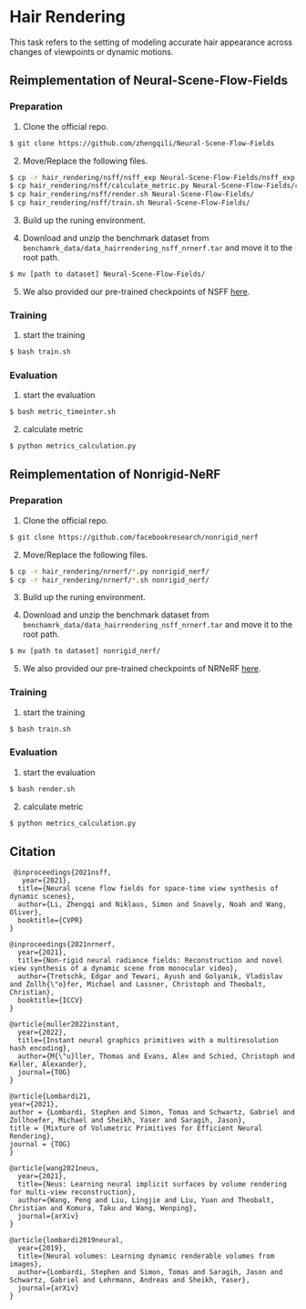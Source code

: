 # Hair Rendering

This task refers to the setting of modeling accurate hair appearance across changes of viewpoints or dynamic motions.

## Reimplementation of Neural-Scene-Flow-Fields

### Preparation
 
1. Clone the official repo.
```sh
$ git clone https://github.com/zhengqili/Neural-Scene-Flow-Fields
```
2. Move/Replace the following files. 
```sh
$ cp -r hair_rendering/nsff/nsff_exp Neural-Scene-Flow-Fields/nsff_exp
$ cp hair_rendering/nsff/calculate_metric.py Neural-Scene-Flow-Fields/calculate_metric.py
$ cp hair_rendering/nsff/render.sh Neural-Scene-Flow-Fields/
$ cp hair_rendering/nsff/train.sh Neural-Scene-Flow-Fields/
```
3. Build up the runing environment.

4. Download and unzip the benchmark dataset from `benchamrk_data/data_hairrendering_nsff_nrnerf.tar` and move it to the root path.
```sh
$ mv [path to dataset] Neural-Scene-Flow-Fields/
```
5. We also provided our pre-trained checkpoints of NSFF [here](https://drive.google.com/drive/folders/1ICVVlIqVXOPCn-KhaPuXUn7ICWCNNqkT?usp=sharing).


### Training

1. start the training
```sh
$ bash train.sh
```

### Evaluation

1. start the evaluation
```sh
$ bash metric_timeinter.sh
```

2. calculate metric
```sh
$ python metrics_calculation.py
```

## Reimplementation of Nonrigid-NeRF

### Preparation
 
1. Clone the official repo.
```sh
$ git clone https://github.com/facebookresearch/nonrigid_nerf
```

2. Move/Replace the following files. 
```sh
$ cp -r hair_rendering/nrnerf/*.py nonrigid_nerf/
$ cp -r hair_rendering/nrnerf/*.sh nonrigid_nerf/
```

3. Build up the runing environment.

4. Download and unzip the benchmark dataset from `benchamrk_data/data_hairrendering_nsff_nrnerf.tar` and move it to the root path.
```sh
$ mv [path to dataset] nonrigid_nerf/
```
5. We also provided our pre-trained checkpoints of NRNeRF [here](https://drive.google.com/drive/folders/1zVe_YIEmtOf4DCKrquJrGREQNN7C28nL?usp=sharing).


### Training

1. start the training
```sh
$ bash train.sh
```

### Evaluation

1. start the evaluation
```sh
$ bash render.sh
```

2. calculate metric
```sh
$ python metrics_calculation.py
```

## Citation

```
 @inproceedings{2021nsff,
   year={2021},
  title={Neural scene flow fields for space-time view synthesis of dynamic scenes},
  author={Li, Zhengqi and Niklaus, Simon and Snavely, Noah and Wang, Oliver},
  booktitle={CVPR}
}
```

```
@inproceedings{2021nrnerf,
  year={2021},
  title={Non-rigid neural radiance fields: Reconstruction and novel view synthesis of a dynamic scene from monocular video},
  author={Tretschk, Edgar and Tewari, Ayush and Golyanik, Vladislav and Zollh{\"o}fer, Michael and Lassner, Christoph and Theobalt, Christian},
  booktitle={ICCV}
}
```

```
@article{muller2022instant,
  year={2022},
  title={Instant neural graphics primitives with a multiresolution hash encoding},
  author={M{\"u}ller, Thomas and Evans, Alex and Schied, Christoph and Keller, Alexander},
  journal={TOG}
}
```
```
@article{Lombardi21,
year={2021},
author = {Lombardi, Stephen and Simon, Tomas and Schwartz, Gabriel and Zollhoefer, Michael and Sheikh, Yaser and Saragih, Jason},
title = {Mixture of Volumetric Primitives for Efficient Neural Rendering},
journal = {TOG}
}
```
```
@article{wang2021neus,
  year={2021},
  title={Neus: Learning neural implicit surfaces by volume rendering for multi-view reconstruction},
  author={Wang, Peng and Liu, Lingjie and Liu, Yuan and Theobalt, Christian and Komura, Taku and Wang, Wenping},
  journal={arXiv}
}
```
```
@article{lombardi2019neural,
  year={2019},
  title={Neural volumes: Learning dynamic renderable volumes from images},
  author={Lombardi, Stephen and Simon, Tomas and Saragih, Jason and Schwartz, Gabriel and Lehrmann, Andreas and Sheikh, Yaser},
  journal={arXiv}
}
```